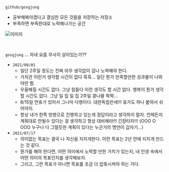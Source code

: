 `github/gosgjung`

- 공부해봐야겠다고 결심한 모든 것들을 저장하는 저장소
- 부족하면 부족한대로 노력해나가는 공간

![이미지](https://ww.namu.la/s/acf43146cda5c1d74b38aecb78855e279e606bf67d271e05850e6bdf9e0d40a6a4a2cba01d7521a896a47d600e3115b1fecc757495fb6d65775fb495e3484ceedbabecd2f962d68f8199cbcb5a590caadac44c1883c348ce8185065b2dd1a4f4)

<br>

`gosgjung` ... 자네 요즘 무사히 살아있는가?? 

- `2021/08/01`
  - 일단 2주일 정도는 진짜 아무 생각없이 겁나 노력해야 한다.
  - 가치관 이런거 생각할 시간이 없다 흑흑... 일단 뭔가 만족할만한 성과물이 나와야만 함. 
  - 우울해질 시간도 없다. 그냥 힘들다 이런 생각도 할 시간 없다. 행복이 뭔가 생각할 시간도 없다. 그냥 일 집 일 집 2주일 콩나물 팍팍...
  - 8/15일 연휴가 있어서 그나마 다행이다. 대한독립만세!!! 휴가도 하나 붙여서 쉬어야지.
  - 항상 내가 한쪽 방향으로 진행하고 있는게 정답이라고 생각하지 말자. 언제든지 계획대로 안될수 있다는 걸 생각하고 항상 대비해라!!! 긴장타자!!! (OOO O OOO 누구나 다 그럴듯한 계획이 있다는 누군가의 명언이 갑자기...)
- `2021/07/17`
  - 의미없는 목표는 결국 나 자신을 지치게한다. 이런 목표는 2년 안에 지치게 만드는 것 같다.
  - 뭔가를 해야 한다면, 어떤 의미에서 노력할 만한 가치가 있는지, 내 인생 속에서 어떤 의미의 목표인지를 생각해보자.
  - 그리고, 그런 목표가 아니면 목표를 조금 더 압축시켜야 하는 거다.



